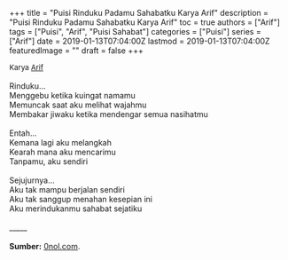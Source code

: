 +++
title = "Puisi Rinduku Padamu Sahabatku Karya Arif"
description = "Puisi Rinduku Padamu Sahabatku Karya Arif"
toc = true
authors = ["Arif"]
tags = ["Puisi", "Arif", "Puisi Sahabat"]
categories = ["Puisi"]
series = ["Arif"]
date = 2019-01-13T07:04:00Z
lastmod = 2019-01-13T07:04:00Z
featuredImage = ""
draft = false
+++

<div style="text-align: justify;">
<div style="font-size: small;">Karya <a href="/authors/arif/" target="_blank">Arif</a></div><br />
Rinduku...<br />Menggebu ketika kuingat namamu<br />Memuncak saat aku melihat wajahmu<br />Membakar jiwaku ketika mendengar semua nasihatmu<br /><br />Entah...<br />Kemana lagi aku melangkah<br />Kearah mana aku mencarimu<br />Tanpamu, aku sendiri<br /><br />Sejujurnya...<br />Aku tak mampu berjalan sendiri<br />Aku tak sanggup menahan kesepian ini<br />Aku merindukanmu sahabat sejatiku<br /><br />
_____<br /><br />
<b>Sumber:</b> <a href="https://www.0nol.com/puisi-ayah.html">0nol.com</a>.</div>
